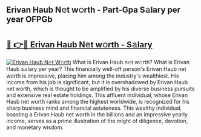 ## Erivan Haub N𝚎t w𝚘rth - Part-Gpa S𝚊lary per year OFPGb

# <h2><a href="http://gc3b2f.nevu.top/?p=Erivan+Haub">🔗 👉🔴 Erivan Haub N𝚎t w𝚘rth - S𝚊lary</a></h2>

[![Erivan Haub N𝚎t W𝚘rth](https://i.imgur.com/Oavwk0R.jpeg)](http://gc3b2f.nevu.top/?p=Erivan+Haub)
What is Erivan Haub n𝚎t w𝚘rth? What is Erivan Haub s𝚊lary per year?
This financially well-off person's Erivan Haub net worth is impressive, placing him among the industry's wealthiest. His income from his job is significant, but it is overshadowed by Erivan Haub net worth, which is thought to be amplified by his diverse business pursuits and extensive real estate holdings. This affluent individual, whose Erivan Haub net worth ranks among the highest worldwide, is recognized for his sharp business mind and financial astuteness. This wealthy individual, boasting a Erivan Haub net worth in the billions and an impressive yearly income, serves as a prime illustration of the might of diligence, devotion, and monetary wisdom.
